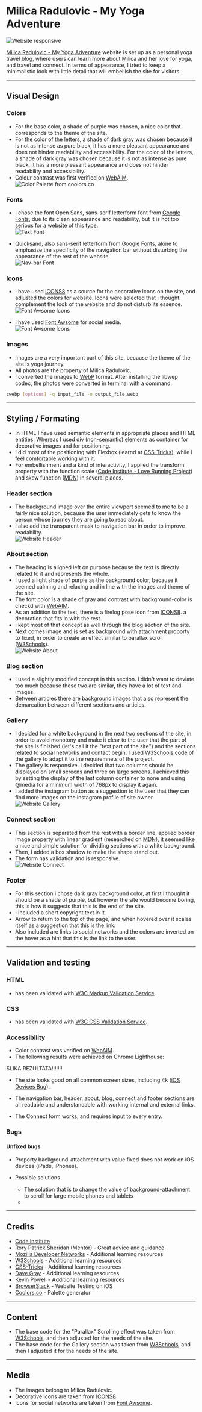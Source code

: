 # Milica Radulovic - My Yoga Adventure


![Website responsive](assets/readme-img/respo.webp)

[Milica Radulovic - My Yoga Adventure](https://radule90.github.io/CI_PP_1/) website is set up as a personal yoga travel blog, where users can learn more about Milica and her love for yoga, and travel and connect. In terms of appearance, I tried to keep a minimalistic look with little detail that will embellish the site for visitors.


***
## Visual Design

### Colors

- For the base color, a shade of purple was chosen, a nice color that corresponds to the theme of the site.
- For the color of the letters, a shade of dark gray was chosen because it is not as intense as pure black, it has a more pleasant appearance and does not hinder readability and accessibility.
For the color of the letters, a shade of dark gray was chosen because it is not as intense as pure black, it has a more pleasant appearance and does not hinder readability and accessibility.
- Colour contrast was first verified on [WebAIM](https://webaim.org/resources/contrastchecker/).  
![Color Palette from coolors.co](assets/readme-img/palette.webp)

### Fonts

- I chose the font Open Sans, sans-serif letterform font from [Google Fonts](https://fonts.google.com), due to its clean appearance and readability, but it is not too serious for a website of this type.  
![Text Font](assets/readme-img/textfont.webp)

- Quicksand, also sans-serif letterform from [Google Fonts](https://fonts.google.com), alone to emphasize the specificity of the navigation bar without disturbing the appearance of the rest of the website.  
![Nav-bar Font](assets/readme-img/navfont.webp)

### Icons

- I have used [ICONS8](https://icons8.de) as a source for the decorative icons on the site, and adjusted the colors for website. Icons were selected that I thought complement the look of the website and do not disturb its essence.  
![Font Awsome Icons](assets/readme-img/icons8.webp)

- I have used [Font Awsome](https://fontawesome.com) for social media.  
![Font Awsome Icons](assets/readme-img/faw.webp)



### Images

- Images are a very important part of this site, because the theme of the site is yoga journey.
- All photos are the property of Milica Radulovic.
- I converted the images to [WebP](https://developers.google.com/speed/webp) format. After installing the libwep codec, the photos were converted in terminal with a command:

```sh
cwebp [options] -q input_file -o output_file.webp
```

***

## Styling / Formating

- In HTML I have used semantic elements in appropriate places and HTML entities. Whereas I used div (non-semantic) elements as container for decorative images and for positioning.
- I did most of the positioning with Flexbox (learnd at [CSS-Tricks](https://css-tricks.com/snippets/css/a-guide-to-flexbox/)), while I feel comfortable working with it.
- For embellishment and a kind of interactivity, I applied the transform property with the function scale ([Code Institute - Love Running Project](https://codeinstitute.net/de/)) and skew function ([MDN](https://developer.mozilla.org/en-US/docs/Web/CSS/transform-function/skew)) in several places.


### Header section

- The background image over the entire viewport seemed to me to be a fairly nice solution, because the user immediately gets to know the person whose journey they are going to read about.
- I also add the transparent mask to navigation bar in order to improve readability.  
![Website Header](assets/readme-img/header.webp)

### About section

- The heading is aligned left on purpose because the text is directly related to it and represents the whole.
- I used a light shade of purple as the background color, because it seemed calming and relaxing and in line with the images and theme of the site.
- The font color is a shade of gray and contrast with background-color is checkd with [WebAIM](https://webaim.org/resources/contrastchecker/).
- As an addition to the text, there is a firelog pose icon from [ICONS8](https://icons8.de). a decoration that fits in with the rest.
- I kept most of that concept as well through the blog section of the site.
- Next comes image and is set as background with attachment proporty to fixed, in order to create an effect similar to parallax scroll ([W3Schools](https://www.w3schools.com/howto/howto_css_parallax.asp)).  
![Website About](assets/readme-img/about.webp)


### Blog section

- I used a slightly modified concept in this section. I didn't want to deviate too much because these two are similar, they have a lot of text and images.
- Between articles there are background images that also represent the demarcation between different sections and articles.


### Gallery

- I decided for a white background in the next two sections of the site, in order to avoid monotony and make it clear to the user that the part of the site is finished (let's call it the "text part of the site") and the sections related to social networks and contact begin.
I used [W3Schools](https://www.w3schools.com/css/css3_flexbox_responsive.asp) code of the gallery to adapt it to the requiremnets of the project.
- The gallery is responsive. I decided that two columns should be displayed on small screens and three on large screens. I achieved this by setting the display of the last column container to none and using @media for a minimum width of 768px to display it again.
- I added the instagram button as a suggestion to the user that they can find more images on the instagram profile of site owner.  
![Website Gallery](assets/readme-img/gallery.webp)

### Connect section

- This section is separated from the rest with a border line, applied border image property with linear gradient (researched on [MDN](https://developer.mozilla.org/en-US/docs/Web/CSS/border-image)), it seemed like a nice and simple solution for dividing sections with a white background.
- Then, I added a box shadow to make the shape stand out.
- The form has validation and is responsive.  
![Website Connect](assets/readme-img/connect.webp)

### Footer

- For this section i chose dark gray background color, at first I thought it should be a shade of purple, but however the site would become boring, this is how it suggests that this is the end of the site.
- I included a short copyright text in it.
- Arrow to return to the top of the page, and when hovered over it scales itself as a suggestion that this is the link.
- Also included are links to social networks and the colors are inverted on the hover as a hint that this is the link to the user.


***

## Validation and testing

### HTML
- has been validated with [W3C Markup Validation Service](https://validator.w3.org).


### CSS
- has been validated with [W3C CSS Validation Service](https://jigsaw.w3.org/css-validator/).


### Accessibility

- Color contrast was verified on [WebAIM](https://webaim.org/resources/contrastchecker/).
- The following results were achieved on Chrome Lighthouse:

SLIKA REZULTATA!!!!!!!

- The site looks good on all common screen sizes, including 4k ([iOS Devices Bug](#bugs)).

- The navigation bar, header, about, blog, connect and footer sections are all readable and understandable with working internal and external links.

- The Connect form works, and requires input to every entry.


### Bugs

#### Unfixed bugs
- Proporty background-attachment with value fixed does not work on iOS devices (iPads, iPhones).
 
-  Possible solutions
   - The solution that is to change the value of background-attachment to scroll for large mobile phones and tablets
   - 

***

## Credits

- [Code Institute](https://codeinstitute.net/de/)
- Rory Patrick Sheridan (Mentor) - Great advice and guidance
- [Mozilla Developer Networks](https://developer.mozilla.org/en-US/) - Additional learning resources
- [W3Schools](https://www.w3schools.com) - Additional learning resources
- [CSS-Tricks](https://css-tricks.com) - Additional learning resources
- [Dave Gray](https://www.youtube.com/c/DaveGrayTeachesCode) - Additional learning resources
- [Kevin Powell](https://www.youtube.com/@KevinPowell) - Additional learning resources
- [BrowserStack](https://www.browserstack.com/) - Website Testing on iOS
- [Coolors.co](https://coolors.co/) - Palette generator

***

## Content

- The base code for the "Parallax" Scrolling effect was taken from [W3Schools](https://www.w3schools.com/howto/howto_css_parallax.asp), and then adjusted for the needs of the site.
- The base code for the Gallery section was taken from [W3Schools](https://www.w3schools.com/css/css3_flexbox_responsive.asp), and then I adjusted it for the needs of the site.

***

## Media

- The images belong to Milica Radulovic.
- Decorative icons are taken from [ICONS8](https://icons8.de)
- Icons for social networks are taken from [Font Awsome](https://fontawesome.com).
